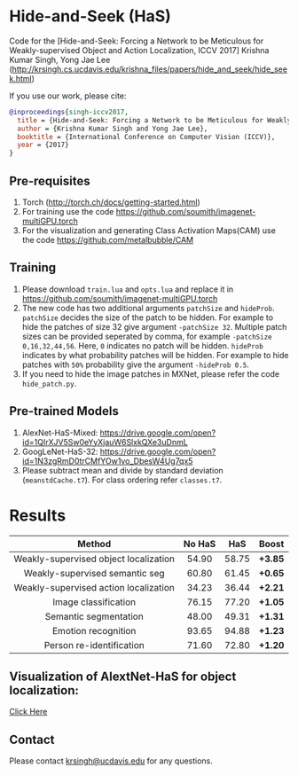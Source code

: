 # Hide-and-Seek (HaS)
Code for the [Hide-and-Seek: Forcing a Network to be Meticulous for Weakly-supervised Object and Action Localization, ICCV 2017]
Krishna Kumar Singh, Yong Jae Lee
(http://krsingh.cs.ucdavis.edu/krishna_files/papers/hide_and_seek/hide_seek.html)

If you use our work, please cite:
```bibtex
@inproceedings{singh-iccv2017,
  title = {Hide-and-Seek: Forcing a Network to be Meticulous for Weakly-supervised Object and Action Localization},
  author = {Krishna Kumar Singh and Yong Jae Lee},
  booktitle = {International Conference on Computer Vision (ICCV)},
  year = {2017}
}
```

## Pre-requisites
1. Torch (http://torch.ch/docs/getting-started.html)
2. For training use the code https://github.com/soumith/imagenet-multiGPU.torch
3. For the visualization and generating Class Activation Maps(CAM) use the code https://github.com/metalbubble/CAM

## Training
1. Please download `train.lua` and `opts.lua` and replace it in  https://github.com/soumith/imagenet-multiGPU.torch
2. The new code has two additional arguments `patchSize` and `hideProb`. `patchSize` decides the size of the patch to be hidden. For example to hide the patches of size 32 give argument `-patchSize 32`. Multiple patch sizes can be provided seperated by comma, for example `-patchSize 0,16,32,44,56`. Here, `0` indicates no patch will be hidden. `hideProb` indicates by what probability patches will be hidden. For example to hide patches with `50%` probability give the argument `-hideProb 0.5`.
3. If you need to hide the image patches in MXNet, please refer the code `hide_patch.py`.

## Pre-trained Models
1. AlexNet-HaS-Mixed: https://drive.google.com/open?id=1QIrXJV5Sw0eYyXjauW6SlxkQXe3uDnmL
2. GoogLeNet-HaS-32: https://drive.google.com/open?id=1N3zgRmD0trCMfYOw1vo_DbesW4Ug7qx5
3. Please subtract mean and divide by standard deviation (`meanstdCache.t7`). For class ordering refer `classes.t7`.

# Results

|            Method             | No HaS | HaS | Boost |
| :---------------------------: | :-----: | :-------: | :---------: |
|Weakly-supervised object localization| 54.90| 58.75| **+3.85** |
|Weakly-supervised semantic seg| 60.80 | 61.45 | **+0.65** |
|Weakly-supervised action localization| 34.23  |  36.44 | **+2.21**|
|Image classification|   76.15 | 77.20 | **+1.05** |
|Semantic segmentation|   48.00 |  49.31 | **+1.31** |
|Emotion recognition|  93.65 | 94.88 | **+1.23** |
|Person re-identification| 71.60 | 72.80 | **+1.20** |\\	
 
## Visualization of AlextNet-HaS for object localization:
[Click Here](http://vision3.idav.ucdavis.edu:8080/)
## Contact
Please contact krsingh@ucdavis.edu for any questions.     
